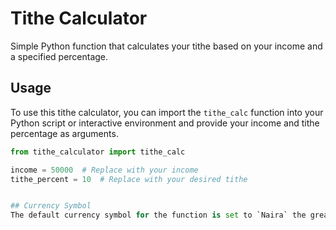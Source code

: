 # Tithe Calculator

Simple Python function that calculates your tithe based on your income and a specified percentage.

## Usage

To use this tithe calculator, you can import the `tithe_calc` function into your Python script or interactive environment and provide your income and tithe percentage as arguments.

```python
from tithe_calculator import tithe_calc

income = 50000  # Replace with your income
tithe_percent = 10  # Replace with your desired tithe


## Currency Symbol
The default currency symbol for the function is set to `Naira` the great `Nigerian` currency symbol!
